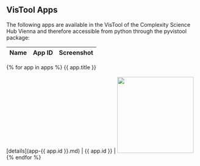 ## VisTool Apps

The following apps are available in the VisTool of the Complexity Science Hub Vienna and therefore accessible from python through the pyvistool package:

Name | App ID | Screenshot
----- | ----- | ----------
{% for app in apps %}
{{ app.title }}<br><br>[details](app-{{ app.id }}.md) | {{ app.id }} | <img src="https://vis.csh.ac.at/vistool/{{ app.preview_image }}" height="200">
{% endfor %}